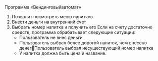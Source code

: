 Программа «Вендинговыйавтомат» 
1) Позволит посмотреть меню напитков
2) Внести деньги на внутренний счет
3) Выбрать номер напитка и получить его
    Если на счету достаточно средств, программа обрабатывает следующие ситуации:
   - Пользователь не внес деньги
   - Пользователь выбрал более дорогой напиток, чем внесено денегПользователь выбрал несуществующий номер напитка
   - У напитка должна быть цена и название.
